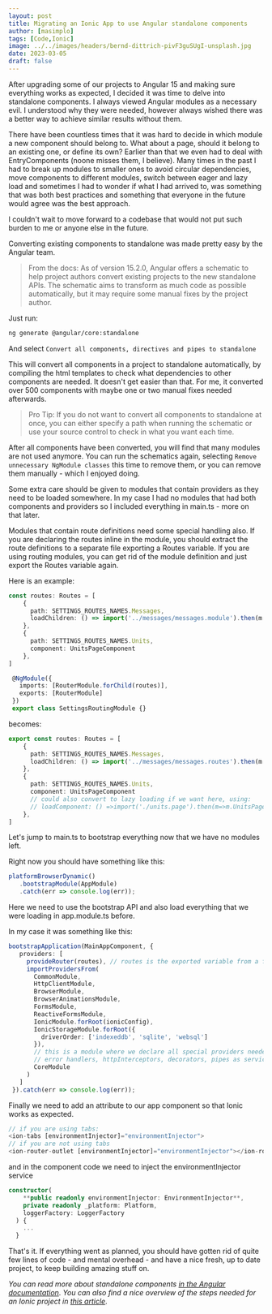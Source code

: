 ```yaml
---
layout: post
title: Migrating an Ionic App to use Angular standalone components
author: [masimplo]
tags: [Code,Ionic]
image: ../../images/headers/bernd-dittrich-pivF3guSUgI-unsplash.jpg
date: 2023-03-05
draft: false
---
```



After upgrading some of our projects to Angular 15 and making sure everything works as expected, I decided it was time to delve into standalone components. I always viewed Angular modules as a necessary evil. I understood why they were needed, however always wished there was a better way to achieve similar results without them.

There have been countless times that it was hard to decide in which module a new component should belong to. What about a page, should it belong to an existing one, or define its own? Earlier than that we even had to deal with EntryComponents (noone misses them, I believe). Many times in the past I had to break up modules to smaller ones to avoid circular dependencies, move components to different modules, switch between eager and lazy load and sometimes I had to wonder if what I had arrived to, was something that was both best practices and something that everyone in the future would agree was the best approach.

I couldn't wait to move forward to a codebase that would not put such burden to me or anyone else in the future.

Converting existing components to standalone was made pretty easy by the Angular team.

>From the docs: As of version 15.2.0, Angular offers a schematic to help project authors convert existing projects to the new standalone APIs. The schematic aims to transform as much code as possible automatically, but it may require some manual fixes by the project author.

Just run:
```bash
ng generate @angular/core:standalone
```
And select `Convert all components, directives and pipes to standalone`

This will convert all components in a project to standalone automatically, by compiling the html templates to check what dependencies to other components are needed. It doesn't get easier than that. For me, it converted over 500 components with maybe one or two manual fixes needed afterwards.

>Pro Tip: If you do not want to convert all components to standalone at once, you can either specify a path when running the schematic or use your source control to check in what you want each time.

After all components have been converted, you will find that many modules are not used anymore. You can run the schematics again, selecting `Remove unnecessary NgModule classes` this time to remove them, or you can remove them manually - which I enjoyed doing.

Some extra care should be given to modules that contain providers as they need to be loaded somewhere. In my case I had no modules that had both components and providers so I included everything in main.ts - more on that later.

Modules that contain route definitions need some special handling also. If you are declaring the routes inline in the module, you should extract the route definitions to a separate file exporting a Routes variable. If you are using routing modules, you can get rid of the module definition and just export the Routes variable again.

Here is an example:
```typescript
const routes: Routes = [
    {
      path: SETTINGS_ROUTES_NAMES.Messages,
      loadChildren: () => import('../messages/messages.module').then(m => m.MessagesModule)
    },
    {
      path: SETTINGS_ROUTES_NAMES.Units,
      component: UnitsPageComponent
    },
]

 @NgModule({
   imports: [RouterModule.forChild(routes)],
   exports: [RouterModule]
 })
 export class SettingsRoutingModule {}
```

becomes:
```typescript
export const routes: Routes = [
    {
      path: SETTINGS_ROUTES_NAMES.Messages,
      loadChildren: () => import('../messages/messages.routes').then(m => m.routes)
    },
    {
      path: SETTINGS_ROUTES_NAMES.Units,
      component: UnitsPageComponent
      // could also convert to lazy loading if we want here, using:
      // loadComponent: () =>import('./units.page').then(m=>m.UnitsPageComponent)
    },
]
```

Let's jump to main.ts to bootstrap everything now that we have no modules left.

Right now you should have something like this:
```typescript
platformBrowserDynamic()
   .bootstrapModule(AppModule)
   .catch(err => console.log(err));
```
Here we need to use the bootstrap API and also load everything that we were loading in app.module.ts before.

In my case it was something like this:
```typescript
bootstrapApplication(MainAppComponent, {
   providers: [
     provideRouter(routes), // routes is the exported variable from a file declaring the first level of routing
     importProvidersFrom(
       CommonModule,
       HttpClientModule,
       BrowserModule,
       BrowserAnimationsModule,
       FormsModule,
       ReactiveFormsModule,
       IonicModule.forRoot(ionicConfig),
       IonicStorageModule.forRoot({
         driverOrder: ['indexeddb', 'sqlite', 'websql']
       }),
       // this is a module where we declare all special providers needed by our app, this can include
       // error handlers, httpInterceptors, decorators, pipes as services, etc.
       CoreModule
     )
   ]
 }).catch(err => console.log(err));
```

Finally we need to add an attribute to our app component so that Ionic works as expected.
```typescript
// if you are using tabs:
<ion-tabs [environmentInjector]="environmentInjector">
// if you are not using tabs
<ion-router-outlet [environmentInjector]="environmentInjector"></ion-router-outlet>
```
and in the component code we need to inject the environmentInjector service
```typescript
constructor(
    **public readonly environmentInjector: EnvironmentInjector**,
    private readonly _platform: Platform,
    loggerFactory: LoggerFactory
  ) {
    ...
  }
```

That's it. If everything went as planned, you should have gotten rid of quite few lines of code - and mental overhead - and have a nice fresh, up to date project, to keep building amazing stuff on.

*You can read more about standalone components [in the Angular documentation](https://angular.io/guide/standalone-components)*.
*You can also find a nice overview of the steps needed for an Ionic project in [this article](https://ionic.zendesk.com/hc/en-us/articles/10386373742231-Angular-Standalone-Components-with-Ionic)*.
